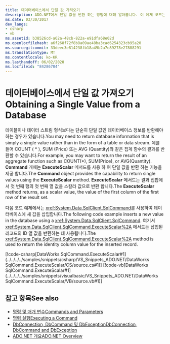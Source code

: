 ```yaml
---
title: 데이터베이스에서 단일 값 가져오기
description: ADO.NET에서 단일 값을 반환 하는 방법에 대해 알아봅니다. 이 예제 코드는 삽입 된 레코드에 대 한 id 열 값을 반환 합니다.
ms.date: 03/30/2017
dev_langs:
- csharp
- vb
ms.assetid: b38526cd-a62a-48cb-822a-e91dfa68e02d
ms.openlocfilehash: a6f268f72f8b8a09ae48ba3cad6254323cb95a20
ms.sourcegitcommit: 33deec3e814238fb18a49b2a7e89278e27888291
ms.translationtype: MT
ms.contentlocale: ko-KR
ms.lasthandoff: 06/02/2020
ms.locfileid: "84286704"
---
```

# <a name="obtaining-a-single-value-from-a-database"></a><span data-ttu-id="e5f59-104">데이터베이스에서 단일 값 가져오기</span><span class="sxs-lookup"><span data-stu-id="e5f59-104">Obtaining a Single Value from a Database</span></span>
<span data-ttu-id="e5f59-105">테이블이나 데이터 스트림 형식보다는 단순히 단일 값인 데이터베이스 정보를 반환해야 하는 경우가 있습니다.</span><span class="sxs-lookup"><span data-stu-id="e5f59-105">You may need to return database information that is simply a single value rather than in the form of a table or data stream.</span></span> <span data-ttu-id="e5f59-106">예를 들어 COUNT ( \* ), SUM (Price) 또는 AVG (Quantity)와 같은 집계 함수의 결과를 반환할 수 있습니다.</span><span class="sxs-lookup"><span data-stu-id="e5f59-106">For example, you may want to return the result of an aggregate function such as COUNT(\*), SUM(Price), or AVG(Quantity).</span></span> <span data-ttu-id="e5f59-107">**Command** 개체는 **ExecuteScalar** 메서드를 사용 하 여 단일 값을 반환 하는 기능을 제공 합니다.</span><span class="sxs-lookup"><span data-stu-id="e5f59-107">The **Command** object provides the capability to return single values using the **ExecuteScalar** method.</span></span> <span data-ttu-id="e5f59-108">**ExecuteScalar** 메서드는 결과 집합에서 첫 번째 행의 첫 번째 열 값을 스칼라 값으로 반환 합니다.</span><span class="sxs-lookup"><span data-stu-id="e5f59-108">The **ExecuteScalar** method returns, as a scalar value, the value of the first column of the first row of the result set.</span></span>  
  
 <span data-ttu-id="e5f59-109">다음 코드 예제에서는 <xref:System.Data.SqlClient.SqlCommand>를 사용하여 데이터베이스에 새 값을 삽입합니다.</span><span class="sxs-lookup"><span data-stu-id="e5f59-109">The following code example inserts a new value in the database using a <xref:System.Data.SqlClient.SqlCommand>.</span></span> <span data-ttu-id="e5f59-110">여기서 <xref:System.Data.SqlClient.SqlCommand.ExecuteScalar%2A> 메서드는 삽입된 레코드의 ID 열 값을 반환하는 데 사용됩니다.</span><span class="sxs-lookup"><span data-stu-id="e5f59-110">The <xref:System.Data.SqlClient.SqlCommand.ExecuteScalar%2A> method is used to return the identity column value for the inserted record.</span></span>  
  
 [!code-csharp[DataWorks SqlCommand.ExecuteScalar#1](../../../../samples/snippets/csharp/VS_Snippets_ADO.NET/DataWorks SqlCommand.ExecuteScalar/CS/source.cs#1)]
 [!code-vb[DataWorks SqlCommand.ExecuteScalar#1](../../../../samples/snippets/visualbasic/VS_Snippets_ADO.NET/DataWorks SqlCommand.ExecuteScalar/VB/source.vb#1)]  
  
## <a name="see-also"></a><span data-ttu-id="e5f59-111">참고 항목</span><span class="sxs-lookup"><span data-stu-id="e5f59-111">See also</span></span>

- [<span data-ttu-id="e5f59-112">명령 및 매개 변수</span><span class="sxs-lookup"><span data-stu-id="e5f59-112">Commands and Parameters</span></span>](commands-and-parameters.md)
- [<span data-ttu-id="e5f59-113">명령 실행</span><span class="sxs-lookup"><span data-stu-id="e5f59-113">Executing a Command</span></span>](executing-a-command.md)
- [<span data-ttu-id="e5f59-114">DbConnection, DbCommand 및 DbException</span><span class="sxs-lookup"><span data-stu-id="e5f59-114">DbConnection, DbCommand and DbException</span></span>](dbconnection-dbcommand-and-dbexception.md)
- [<span data-ttu-id="e5f59-115">ADO.NET 개요</span><span class="sxs-lookup"><span data-stu-id="e5f59-115">ADO.NET Overview</span></span>](ado-net-overview.md)
